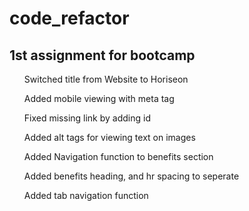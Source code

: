 # code_refactor
<h2> 1st assignment for bootcamp</h2>
<ol>
<p>Switched title from Website to Horiseon</p>
<p>Added mobile viewing with meta tag</p>
<p>Fixed missing link by adding id</p>
<p>Added alt tags for viewing text on images</p>
<P>Added Navigation function to benefits section</p>
<p>Added benefits heading, and hr spacing to seperate</p>
<p>Added tab navigation function</p>

</ol>


